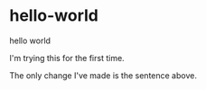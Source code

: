# hello-world
hello world

I'm trying this for the first time.

The only change I've made is the sentence above. 

